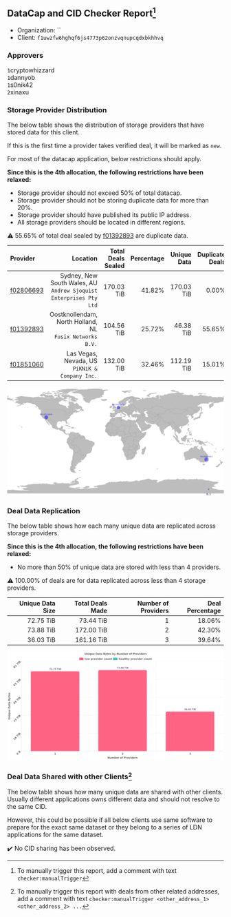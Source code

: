 ## DataCap and CID Checker Report[^1]
 - Organization: ``
 - Client: `f1uwzfw6hghqf6js4773p62onzvqnupcqdxbkhhvq`
### Approvers
`1`cryptowhizzard<br/>`1`dannyob<br/>`1`s0nik42<br/>`2`xinaxu


### Storage Provider Distribution
The below table shows the distribution of storage providers that have stored data for this client.

If this is the first time a provider takes verified deal, it will be marked as `new`.

For most of the datacap application, below restrictions should apply.

**Since this is the 4th allocation, the following restrictions have been relaxed:**
 - Storage provider should not exceed 50% of total datacap.
 - Storage provider should not be storing duplicate data for more than 20%.
 - Storage provider should have published its public IP address.
 - All storage providers should be located in different regions.

⚠️ 55.65% of total deal sealed by [f01392893](https://filfox.info/en/address/f01392893) are duplicate data.

| Provider                                              |                                                              Location | Total Deals Sealed | Percentage | Unique Data | Duplicate Deals |
| :---------------------------------------------------- | --------------------------------------------------------------------: | -----------------: | ---------: | ----------: | --------------: |
| [f02806693](https://filfox.info/en/address/f02806693) | Sydney, New South Wales, AU<br/>`Andrew Sjoquist Enterprises Pty Ltd` |         170.03 TiB |     41.82% |  170.03 TiB |           0.00% |
| [f01392893](https://filfox.info/en/address/f01392893) |           Oostknollendam, North Holland, NL<br/>`Fusix Networks B.V.` |         104.56 TiB |     25.72% |   46.38 TiB |          55.65% |
| [f01851060](https://filfox.info/en/address/f01851060) |                     Las Vegas, Nevada, US<br/>`PiKNiK & Company Inc.` |         132.00 TiB |     32.46% |  112.19 TiB |          15.01% |

<img src="https://raw.githubusercontent.com/data-preservation-programs/filplus-checker-assets/main/filecoin-project/filecoin-plus-large-datasets/issues/2163/1699473239891.png"/>

### Deal Data Replication
The below table shows how each many unique data are replicated across storage providers.


**Since this is the 4th allocation, the following restrictions have been relaxed:**
- No more than 50% of unique data are stored with less than 4 providers.

⚠️ 100.00% of deals are for data replicated across less than 4 storage providers.

| Unique Data Size | Total Deals Made | Number of Providers | Deal Percentage |
| ---------------: | ---------------: | ------------------: | --------------: |
|        72.75 TiB |        73.44 TiB |                   1 |          18.06% |
|        73.88 TiB |       172.00 TiB |                   2 |          42.30% |
|        36.03 TiB |       161.16 TiB |                   3 |          39.64% |

<img src="https://raw.githubusercontent.com/data-preservation-programs/filplus-checker-assets/main/filecoin-project/filecoin-plus-large-datasets/issues/2163/1699473240990.png"/>

### Deal Data Shared with other Clients[^3]
The below table shows how many unique data are shared with other clients.
Usually different applications owns different data and should not resolve to the same CID.

However, this could be possible if all below clients use same software to prepare for the exact same dataset or they belong to a series of LDN applications for the same dataset.

✔️ No CID sharing has been observed.

[^1]: To manually trigger this report, add a comment with text `checker:manualTrigger`

[^2]: Deals from those addresses are combined into this report as they are specified with `checker:manualTrigger`

[^3]: To manually trigger this report with deals from other related addresses, add a comment with text `checker:manualTrigger <other_address_1> <other_address_2> ...`
